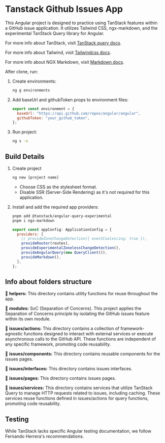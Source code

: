 # Tanstack Github Issues App

This Angular project is designed to practice using TanStack features within a GitHub issue application. It utilizes Tailwind CSS, ngx-markdown, and the experimental TanStack Query library for Angular.

For more info about TanStack, visit [TanStack query docs](https://tanstack.com/query/latest/docs/framework/angular/overview).

For more info about Tailwind, visit [Tailwindcss docs](https://tailwindcss.com/).

For more info about NGX Markdown, visit [Markdown docs](https://www.npmjs.com/package/ngx-markdown).

After clone, run:

1. Create environments:

   ```bash
   ng g environments
   ```

2. Add baseUrl and githubToken props to environment files:

   ```javascript
   export const environment = {
     baseUrl: "https://api.github.com/repos/angular/angular",
     githubToken: "your_github_token",
   };
   ```

3. Run project:

   ```bash
   ng s -o
   ```

## Build Details

1. Create project

   ```sh
   ng new [project name]
   ```

   - Choose CSS as the stylesheet format.
   - Disable SSR (Server-Side Rendering) as it's not required for this application.

2. Install and add the required app providers:

   ```bash
   pnpm add @tanstack/angular-query-experimental
   pnpm i ngx-markdown
   ```

   ```javascript
   export const appConfig: ApplicationConfig = {
     providers: [
       // provideZoneChangeDetection({ eventCoalescing: true }),
       provideRouter(routes),
       provideExperimentalZonelessChangeDetection(),
       provideAngularQuery(new QueryClient()),
       provideMarkdown(),
     ],
   };
   ```

## Info about folders structure

📁 **helpers:** This directory contains utility functions for reuse throughout the app.

📁 **modules:** SoC (Separation of Concerns). This project applies the Separation of Concerns principle by isolating the GitHub issues feature within its own module.

📁 **issues/actions:** This directory contains a collection of framework-agnostic functions designed to interact with external services or execute asynchronous calls to the GitHub API. These functions are independent of any specific framework, promoting code reusability.

📁 **issues/components:** This directory contains reusable components for the issues pages.

📁 **issues/interfaces:** This directory contains issues interfaces.

📁 **issues/pages:** This directory contains issues pages.

📁 **issues/services:** This directory contains services that utilize TanStack Query to manage HTTP requests related to issues, including caching. These services reuse functions defined in issues/actions for query functions, promoting code reusability.

## Testing

While TanStack lacks specific Angular testing documentation, we follow Fernando Herrera's recommendations.
